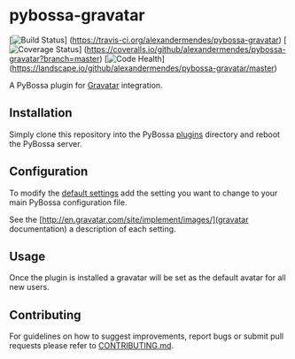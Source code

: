 # pybossa-gravatar

[![Build Status](https://travis-ci.org/alexandermendes/pybossa-gravatar.svg?branch=master)]
(https://travis-ci.org/alexandermendes/pybossa-gravatar)
[![Coverage Status](https://coveralls.io/repos/alexandermendes/pybossa-gravatar/badge.svg)]
(https://coveralls.io/github/alexandermendes/pybossa-gravatar?branch=master) 
[![Code Health](https://landscape.io/github/alexandermendes/pybossa-gravatar/master/landscape.svg)]
(https://landscape.io/github/alexandermendes/pybossa-gravatar/master)

A PyBossa plugin for [Gravatar](http://en.gravatar.com/) integration.


## Installation

Simply clone this repository into the PyBossa
[plugins](https://github.com/PyBossa/pybossa/tree/master/pybossa/plugins) directory
and reboot the PyBossa server.


## Configuration

To modify the [default settings](default_settings.py) add the setting you want
to change to your main PyBossa configuration file.

See the [http://en.gravatar.com/site/implement/images/](gravatar documentation) a
description of each setting.


## Usage

Once the plugin is installed a gravatar will be set as the default avatar for
all new users.


## Contributing

For guidelines on how to suggest improvements, report bugs or submit pull
requests please refer to [CONTRIBUTING.md](CONTRIBUTING.md).